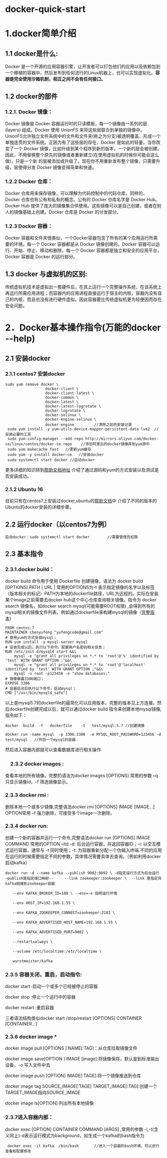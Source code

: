 #                           docker-quick-start

#    1.docker简单介绍
##    1.1 docker是什么:
   Docker 是一个开源的应用容器引擎，让开发者可以打包他们的应用以及依赖包到一个移植的容器中，然后发布到任何流行的Linux机器上，也可以实现虚拟化。**容器是完全使用沙箱机制，相互之间不会有任何接口。**
##    1.2 docker的部件
### 1.2.1. Docker 镜像：
Docker 镜像是 Docker 容器运行时的只读模板，每一个镜像由一系列的层 (layers) 组成。Docker 使用 UnionFS 来将这些层联合到单独的镜像中。UnionFS允许独立文件系统中的文件和文件夹(称之为分支)被透明覆盖，形成一个单独连贯的文件系统。正因为有了这些层的存在，Docker 是如此的轻量。当你改变了一个 Docker 镜像，比如升级到某个程序到新的版本，一个新的层会被创建。因此，不用替换整个原先的镜像或者重新建立(在使用虚拟机的时候你可能会这么做)，只是一个新 的层被添加或升级了。现在你不用重新发布整个镜像，只需要升级，层使得分发 Docker 镜像变得简单和快速。
###    1.2.2 Docker 仓库：
Docker 仓库用来保存镜像，可以理解为代码控制中的代码仓库。同样的，Docker 仓库也有公有和私有的概念。公有的 Docker 仓库名字是 Docker Hub。Docker Hub 提供了庞大的镜像集合供使用。这些镜像可以是自己创建，或者在别人的镜像基础上创建。Docker 仓库是 Docker 的分发部分。
###    1.2.3 Docker 容器：
Docker 容器和文件夹很类似，一个Docker容器包含了所有的某个应用运行所需要的环境。每一个 Docker 容器都是从 Docker 镜像创建的。Docker 容器可以运行、开始、停止、移动和删除。每一个 Docker 容器都是独立和安全的应用平台，Docker 容器是 Docker 的运行部分。
##   1.3 docker 与虚拟机的区别:
传统虚拟机技术是虚拟出一套硬件后，在其上运行一个完整操作系统，在该系统上再运行所需应用进程；而容器内的应用进程直接运行于宿主的内核，容器内没有自己的内核，而且也没有进行硬件虚拟。因此容器要比传统虚拟机更为轻便因而存在安全问题。



# 2．Docker基本操作指令(万能的docker --help)
## 2.1 安装docker

### 2.1.1 centos7 安装docker

    sudo yum remove docker \
                      docker-client \
                      docker-client-latest \
                      docker-common \
                      docker-latest \
                      docker-latest-logrotate \
                      docker-logrotate \
                      docker-selinux \
                      docker-engine-selinux \
                      docker-engine         //清除之前的安装记录
     sudo yum install -y yum-utils device-mapper-persistent-data lvm2  //安装必要的工具
     sudo yum-config-manager --add-repo http://mirrors.aliyun.com/docker-ce/linux/centos/docker-ce.repo    //添加阿里云的docker镜像库到yum源中
     sudo yum makecache fast   //更新yum缓存
     sudo yum -y install docker-ce   //安装docker
     sudo systemctl start docker //启动docker

更多详细的知识转到[帮助文档地址](http://www.runoob.com/docker/centos-docker-install.html) 介绍了通过源码和yum的方式安装以及测试是否安装成功。

### 2.1.2 Ubuntu 16

目前只有在centos7上安装过docker,ubuntu的[帮助文档](http://www.runoob.com/docker/ubuntu-docker-install.html)中 介绍了不同的版本的Ubuntu的docker安装的详细步骤。

## 2.2 运行docker（以centos7为例）

    启动docker：sudo systemctl start docker        //需要管理员权限

##  2.3 基本指令

###  2.3.1.docker build：
docker build 命令用于使用 Dockerfile 创建镜像，语法为 docker build [OPTIONS] PATH | URL |  常用的OPTIONS为-t 表示指定镜像的名字以及标签（版本相关的标记）PATH为本地的dockerfile路径，URL为远程的。实际在安装某个image之前需要去docker hub这个中心仓库查询相关镜像。指令为 docker search 镜像名，如docker search mysql(可能需要ROOT权限) ,会得到所有的mysql相关的镜像文件列表。例如通过dockerfile来构建mysql的镜像（[完整版本](https://github.com/docker-library/mysql/blob/master/5.7/Dockerfile)）

    FROM centos:7
    MAINTAINER chenyufeng "yufengcode@gmail.com"  
    # 使用yum的方式安装mysql；
    RUN yum install -y mysql-server mysql  
    # 安装完成以后，执行以下命令。配置用户名密码相关信息；
    RUN /etc/init.d/mysqld start &&\  
        mysql -e "grant all privileges on *.* to 'root'@'%' identified by 'test' WITH GRANT OPTION ;"&&\  
        mysql -e "grant all privileges on *.* to 'root'@'localhost' identified by 'test' WITH GRANT OPTION ;"&&\ 
        mysql -u root -p123456 -e "show databases;"  
    # 镜像暴露3306端口；
    EXPOSE 3306
    # 容器启动后执行以下命令，启动mysql；
    CMD ["/usr/bin/mysqld_safe"]
 以上是mysql5.7的dockerfile的最简化可以应用版本。完整的版本见上方连接。然后dockerfile创建完成以后，就可以通过docker build 指令来创建本地mysql镜像,指令如下：
    
    docker  build  -f   dockerfile    -t   test/mysql:5.7 //创建镜像
    
    docker run -name mysql  -p 3306:3306  -e MYSQL_ROOT_PASSWORD=123456 -d test/mysql   //开启一个mysql的容器

然后进入容器内部就可以查看数据库进行相关操作


###  　2.3.2 docker images :
查看本地的所有镜像。完整的语法为docker images [OPTIONS]  常用的参数 –q 只显示镜像id，-f 筛选镜像显示。

### 2.3.3 docker rmi :
删除本地一个或多少镜像,完整语法docker rmi [OPTIONS] IMAGE [IMAGE...]    OPTION常用 –f 强力删除，可接受多个image一次删除。

### 2.3.4 docker  run:
创建一个新的容器并运行一个命令,完整语法docker run [OPTIONS] IMAGE COMMAND   常用的OPTION   –itd  -d: 后台运行容器，并返回容器ID；-i: 以交互模式运行容器，通常与 -t 同时使用；-t: 为容器重新分配一个伪输入终端.不同的应用在运行的时候需要指定不同的参数，具体情况需要具体去查询。（例如利用docker启动kafka）

    docker run -d --name kafka --publish 9082:9092 \ -d指定运行方式为后台运行 –publish是指定端口映射--     --link zookeeper:zookeeper \  --link 是指定将kafka链接到zookeeper容器
    
    　　--env KAFKA_BROKER_ID=100 \ --env=-e 指明运行环境
    
    　　--env HOST_IP=192.168.1.55 \
    
    　　--env KAFKA_ZOOKEEPER_CONNECT=zookeeper:2181 \
    
    　　--env KAFKA_ADVERTISED_HOST_NAME=192.168.1.55 \
    
    　　--env KAFKA_ADVERTISED_PORT=9082 \
    
    　　--restart=always \
    
    　　--volume /etc/localtime:/etc/localtime \
    
    　　wurstmeister/kafka

### 2.3.5 容器关闭，重启，启动指令:
docker start :启动一个或多个已经被停止的容器

docker stop :停止一个运行中的容器 

docker restart :重启容器 

三者语法结构类似docker start /stop/restart   [OPTIONS] CONTAINER [CONTAINER...]

### 2.3.6 docker image *

docker image pull [OPTIONS ] NAME[:TAG]：从仓库拉取镜像文件

docker image save[OPTION ] IMAGE [image]:将镜像保存，默认是到标准输出设备，-o 写入文件中去

docker image push  [OPTION]  IMAGE[:TAGE]:将一个镜像推送到仓库

docker image tag SOURCE_IMAGE[:TAGE]  TARGET_IMAGE[:TAG]:创建一个TARGET_IMAGE指向SOURCE_IMAGE

docker image ls[OPTION]:列出所有本地镜像

### 2.3.7进入容器内部：
docker exec  [OPTION]   CONTAINER COMMAND [ARGS] ,常用的参数 -i,-t(含义同上)-d表示运行模式为background，如生成一个kafka的bash指令为

     docker exec -it kafka  /bin/bash       //进入一个容器的bash环境，可以进行查看和配置修改

		　　　

　　　　 
